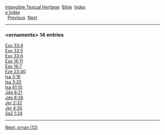 [Intangible Textual Heritage](../../index)  [Bible](../index) 
[Index](index)   
[o Index](_o_)  
  [Previous](c08091)  [Next](c08093) 

------------------------------------------------------------------------

### &lt;ornaments&gt; 14 entries

[Exo 33:4](../kjv/exo033.htm#004)  
[Exo 33:5](../kjv/exo033.htm#005)  
[Exo 33:6](../kjv/exo033.htm#006)  
[Eze 16:11](../kjv/eze016.htm#011)  
[Eze 16:7](../kjv/eze016.htm#007)  
[Eze 23:40](../kjv/eze023.htm#040)  
[Isa 3:18](../kjv/isa003.htm#018)  
[Isa 3:20](../kjv/isa003.htm#020)  
[Isa 61:10](../kjv/isa061.htm#010)  
[Jdg 8:21](../kjv/jdg008.htm#021)  
[Jdg 8:26](../kjv/jdg008.htm#026)  
[Jer 2:32](../kjv/jer002.htm#032)  
[Jer 4:30](../kjv/jer004.htm#030)  
[Sa2 1:24](../kjv/sa2001.htm#024)  

------------------------------------------------------------------------

[Next: ornan (12)](c08093)
